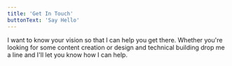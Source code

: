 ```yaml
---
title: 'Get In Touch'
buttonText: 'Say Hello'
---
```


I want to know your vision so that I can help you get there. Whether you're looking for some content creation or design and technical building drop me a line and I'll let you know how I can help.
